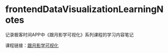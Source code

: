 # frontendDataVisualizationLearningNotes

记录极客时间APP中《跟月影学可视化》系列课程的学习内容笔记

课程链接：[跟月影学可视化](https://time.geekbang.org/column/intro/320?utm_source=pinpaizhuanqu&utm_medium=geektime&utm_campaign=guanwang&utm_term=guanwang&utm_content=0511)
